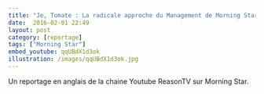 ```yaml
---
title: "Je, Tomate : La radicale approche du Management de Morning Star (en Anglais)"
date:  2016-02-01 22:49
layout: post
category: [reportage]
tags: ["Morning Star"]
embed_youtube: qqUBdX1d3ok
illustration: /images/qqUBdX1d3ok.jpg
---
```


Un reportage en anglais de la chaine Youtube ReasonTV sur Morning Star.
